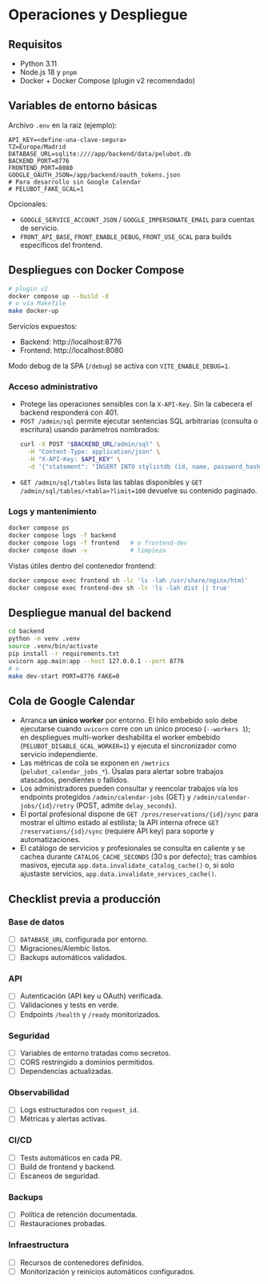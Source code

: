 # Operaciones y Despliegue

## Requisitos

- Python 3.11
- Node.js 18 y `pnpm`
- Docker + Docker Compose (plugin v2 recomendado)

## Variables de entorno básicas

Archivo `.env` en la raíz (ejemplo):

```
API_KEY=<define-una-clave-segura>
TZ=Europe/Madrid
DATABASE_URL=sqlite:////app/backend/data/pelubot.db
BACKEND_PORT=8776
FRONTEND_PORT=8080
GOOGLE_OAUTH_JSON=/app/backend/oauth_tokens.json
# Para desarrollo sin Google Calendar
# PELUBOT_FAKE_GCAL=1
```

Opcionales:

 - `GOOGLE_SERVICE_ACCOUNT_JSON` / `GOOGLE_IMPERSONATE_EMAIL` para cuentas de servicio.
 - `FRONT_API_BASE`, `FRONT_ENABLE_DEBUG`, `FRONT_USE_GCAL` para builds específicos del frontend.

## Despliegues con Docker Compose

```bash
# plugin v2
docker compose up --build -d
# o vía Makefile
make docker-up
```

Servicios expuestos:

- Backend: http://localhost:8776
- Frontend: http://localhost:8080

Modo debug de la SPA (`/debug`) se activa con `VITE_ENABLE_DEBUG=1`.

### Acceso administrativo

- Protege las operaciones sensibles con la `X-API-Key`. Sin la cabecera el backend responderá con 401.
- `POST /admin/sql` permite ejecutar sentencias SQL arbitrarias (consulta o escritura) usando parámetros nombrados:
  ```bash
  curl -X POST "$BACKEND_URL/admin/sql" \
    -H "Content-Type: application/json" \
    -H "X-API-Key: $API_KEY" \
    -d '{"statement": "INSERT INTO stylistdb (id, name, password_hash, is_active) VALUES (:id, :name, :pwd, 1)", "params": {"id": "deinis", "name": "Deinis Barber", "pwd": "...hash..."}}'
  ```
- `GET /admin/sql/tables` lista las tablas disponibles y `GET /admin/sql/tables/<tabla>?limit=100` devuelve su contenido paginado.

### Logs y mantenimiento

```bash
docker compose ps
docker compose logs -f backend
docker compose logs -f frontend   # o frontend-dev
docker compose down -v            # limpieza
```

Vistas útiles dentro del contenedor frontend:

```bash
docker compose exec frontend sh -lc 'ls -lah /usr/share/nginx/html'
docker compose exec frontend-dev sh -lc 'ls -lah dist || true'
```

## Despliegue manual del backend

```bash
cd backend
python -m venv .venv
source .venv/bin/activate
pip install -r requirements.txt
uvicorn app.main:app --host 127.0.0.1 --port 8776
# o
make dev-start PORT=8776 FAKE=0
```

## Cola de Google Calendar

- Arranca **un único worker** por entorno. El hilo embebido solo debe ejecutarse cuando `uvicorn` corre con un único proceso (`--workers 1`); en despliegues multi-worker deshabilita el worker embebido (`PELUBOT_DISABLE_GCAL_WORKER=1`) y ejecuta el sincronizador como servicio independiente.
- Las métricas de cola se exponen en `/metrics` (`pelubot_calendar_jobs_*`). Úsalas para alertar sobre trabajos atascados, pendientes o fallidos.
- Los administradores pueden consultar y reencolar trabajos vía los endpoints protegidos `/admin/calendar-jobs` (GET) y `/admin/calendar-jobs/{id}/retry` (POST, admite `delay_seconds`).
- El portal profesional dispone de `GET /pros/reservations/{id}/sync` para mostrar el último estado al estilista; la API interna ofrece `GET /reservations/{id}/sync` (requiere API key) para soporte y automatizaciones.
- El catálogo de servicios y profesionales se consulta en caliente y se cachea durante `CATALOG_CACHE_SECONDS` (30 s por defecto); tras cambios masivos, ejecuta `app.data.invalidate_catalog_cache()` o, si solo ajustaste servicios, `app.data.invalidate_services_cache()`.

## Checklist previa a producción

### Base de datos
- [ ] `DATABASE_URL` configurada por entorno.
- [ ] Migraciones/Alembic listos.
- [ ] Backups automáticos validados.

### API
- [ ] Autenticación (API key u OAuth) verificada.
- [ ] Validaciones y tests en verde.
- [ ] Endpoints `/health` y `/ready` monitorizados.

### Seguridad
- [ ] Variables de entorno tratadas como secretos.
- [ ] CORS restringido a dominios permitidos.
- [ ] Dependencias actualizadas.

### Observabilidad
- [ ] Logs estructurados con `request_id`.
- [ ] Métricas y alertas activas.

### CI/CD
- [ ] Tests automáticos en cada PR.
- [ ] Build de frontend y backend.
- [ ] Escaneos de seguridad.

### Backups
- [ ] Política de retención documentada.
- [ ] Restauraciones probadas.

### Infraestructura
- [ ] Recursos de contenedores definidos.
- [ ] Monitorización y reinicios automáticos configurados.
